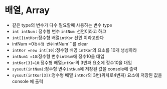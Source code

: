 # 배열, Array
* 같은 type의 변수가 다수 필요할때 사용하는 변수 type
* ```int intNum``` : 정수형 변수 ```intNum ```선언이라고 하고
* ```int[]intKor```:정수형 배열```intKor``` 선언 이라고한다
* intNum =0``` 정수형 변수 ```intNum```를 clear
* ```intKor =new int[10]```:정수형 배영 ```intKor```의 요소를 10개 생성하라
* ```intNum1 =10```:정수형 변수```intNum```에 정수10을 대입
* ```intKor[3]=10```:정수형 배열```intKor```의 3번째 요소에 정수10을 대입
* ```sysout(intNum)```:정수형 변수```intNum```에 저장된 값을 console에 출력
* ```sysout(intKor[3])```:정수형 배열 ```intKor```의 3번(위치로4번째) 요소에 저장된 값을 console 에 출력
